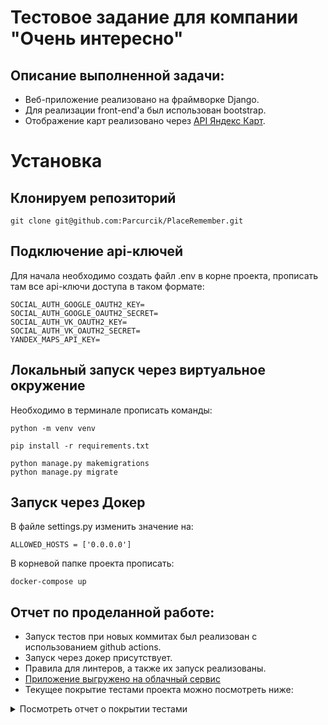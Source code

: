 # Тестовое задание для компании "Очень интересно"

## Описание выполненной задачи:

- Веб-приложение реализовано на фраймворке Django.
- Для реализации front-end'а был использован bootstrap.
- Отображение карт реализовано через [API Яндекс Карт](https://yandex.ru/dev/maps/jsapi/doc/2.1/quick-start/index.html).

# Установка
## Клонируем репозиторий
    git clone git@github.com:Parcurcik/PlaceRemember.git
## Подключение api-ключей

Для начала необходимо создать файл .env в корне проекта, прописать там все api-ключи доступа в таком формате:

    SOCIAL_AUTH_GOOGLE_OAUTH2_KEY=
    SOCIAL_AUTH_GOOGLE_OAUTH2_SECRET=
    SOCIAL_AUTH_VK_OAUTH2_KEY=
    SOCIAL_AUTH_VK_OAUTH2_SECRET=
    YANDEX_MAPS_API_KEY=

## Локальный запуск через виртуальное окружение

Необходимо в терминале прописать команды:

    python -m venv venv

    pip install -r requirements.txt
    
    python manage.py makemigrations
    python manage.py migrate

## Запуск через Докер

В файле settings.py изменить значение на:

    ALLOWED_HOSTS = ['0.0.0.0']

В корневой папке проекта прописать:

    docker-compose up

## Отчет по проделанной работе:

- Запуск тестов при новых коммитах был реализован с использованием github actions.
- Запуск через докер присутствует.
- Правила для линтеров, а также их запуск реализованы.
- [Приложение выгружено на облачный сервис](http://placerememberbezborodov.pythonanywhere.com/)
- Текущее покрытие тестами проекта можно посмотреть ниже:

<details>
<summary>Посмотреть отчет о покрытии тестами</summary>
<p>
<!DOCTYPE html>
<html>
<head>
    <meta http-equiv="Content-Type" content="text/html; charset=utf-8">
    <title>Coverage report</title>
    <link rel="icon" sizes="32x32" href="favicon_32.png">
    <link rel="stylesheet" href="style.css" type="text/css">
    <script type="text/javascript" src="coverage_html.js" defer></script>
</head>
<body class="indexfile">
<header>
    <div class="content">
        <h1>Coverage report:
            <span class="pc_cov">81%</span>
        </h1>
        <aside id="help_panel_wrapper">
            <input id="help_panel_state" type="checkbox">
            <label for="help_panel_state">
                <img id="keyboard_icon" src="keybd_closed.png" alt="Show/hide keyboard shortcuts" />
            </label>
            <div id="help_panel">
                <p class="legend">Shortcuts on this page</p>
                <div class="keyhelp">
                    <p>
                        <kbd>n</kbd>
                        <kbd>s</kbd>
                        <kbd>m</kbd>
                        <kbd>x</kbd>
                        <kbd>c</kbd>
                        &nbsp; change column sorting
                    </p>
                    <p>
                        <kbd>[</kbd>
                        <kbd>]</kbd>
                        &nbsp; prev/next file
                    </p>
                    <p>
                        <kbd>?</kbd> &nbsp; show/hide this help
                    </p>
                </div>
            </div>
        </aside>
        <form id="filter_container">
            <input id="filter" type="text" value="" placeholder="filter..." />
        </form>
        <p class="text">
            <a class="nav" href="https://coverage.readthedocs.io">coverage.py v6.5.0</a>,
            created at 2023-05-14 20:54 +0500
        </p>
    </div>
</header>
<main id="index">
    <table class="index" data-sortable>
        <thead>
            <tr class="tablehead" title="Click to sort">
                <th class="name left" aria-sort="none" data-shortcut="n">Module</th>
                <th aria-sort="none" data-default-sort-order="descending" data-shortcut="s">statements</th>
                <th aria-sort="none" data-default-sort-order="descending" data-shortcut="m">missing</th>
                <th aria-sort="none" data-default-sort-order="descending" data-shortcut="x">excluded</th>
                <th class="right" aria-sort="none" data-shortcut="c">coverage</th>
            </tr>
        </thead>
        <tbody>
            <tr class="file">
                <td class="name left"><a href="d_3235b88ed21677c9_get_profile_py.html">authorization\get_profile.py</a></td>
                <td>31</td>
                <td>19</td>
                <td>0</td>
                <td class="right" data-ratio="12 31">39%</td>
            </tr>
            <tr class="file">
                <td class="name left"><a href="d_02cf018b501c0399___init___py.html">impressions\__init__.py</a></td>
                <td>0</td>
                <td>0</td>
                <td>0</td>
                <td class="right" data-ratio="0 0">100%</td>
            </tr>
            <tr class="file">
                <td class="name left"><a href="d_02cf018b501c0399_asgi_py.html">impressions\asgi.py</a></td>
                <td>4</td>
                <td>4</td>
                <td>0</td>
                <td class="right" data-ratio="0 4">0%</td>
            </tr>
            <tr class="file">
                <td class="name left"><a href="d_02cf018b501c0399_settings_py.html">impressions\settings.py</a></td>
                <td>29</td>
                <td>0</td>
                <td>0</td>
                <td class="right" data-ratio="29 29">100%</td>
            </tr>
            <tr class="file">
                <td class="name left"><a href="d_02cf018b501c0399_urls_py.html">impressions\urls.py</a></td>
                <td>3</td>
                <td>0</td>
                <td>0</td>
                <td class="right" data-ratio="3 3">100%</td>
            </tr>
            <tr class="file">
                <td class="name left"><a href="d_02cf018b501c0399_wsgi_py.html">impressions\wsgi.py</a></td>
                <td>4</td>
                <td>4</td>
                <td>0</td>
                <td class="right" data-ratio="0 4">0%</td>
            </tr>
            <tr class="file">
                <td class="name left"><a href="manage_py.html">manage.py</a></td>
                <td>12</td>
                <td>2</td>
                <td>0</td>
                <td class="right" data-ratio="10 12">83%</td>
            </tr>
            <tr class="file">
                <td class="name left"><a href="d_3314341192b385fa___init___py.html">memories\__init__.py</a></td>
                <td>0</td>
                <td>0</td>
                <td>0</td>
                <td class="right" data-ratio="0 0">100%</td>
            </tr>
            <tr class="file">
                <td class="name left"><a href="d_3314341192b385fa_admin_py.html">memories\admin.py</a></td>
                <td>3</td>
                <td>0</td>
                <td>0</td>
                <td class="right" data-ratio="3 3">100%</td>
            </tr>
            <tr class="file">
                <td class="name left"><a href="d_3314341192b385fa_apps_py.html">memories\apps.py</a></td>
                <td>4</td>
                <td>0</td>
                <td>0</td>
                <td class="right" data-ratio="4 4">100%</td>
            </tr>
            <tr class="file">
                <td class="name left"><a href="d_3314341192b385fa_forms_py.html">memories\forms.py</a></td>
                <td>8</td>
                <td>0</td>
                <td>0</td>
                <td class="right" data-ratio="8 8">100%</td>
            </tr>
            <tr class="file">
                <td class="name left"><a href="d_9720caafdf80a008_0001_initial_py.html">memories\migrations\0001_initial.py</a></td>
                <td>7</td>
                <td>0</td>
                <td>0</td>
                <td class="right" data-ratio="7 7">100%</td>
            </tr>
            <tr class="file">
                <td class="name left"><a href="d_9720caafdf80a008_0002_rename_location_name_memory_memory_name_py.html">memories\migrations\0002_rename_location_name_memory_memory_name.py</a></td>
                <td>4</td>
                <td>0</td>
                <td>0</td>
                <td class="right" data-ratio="4 4">100%</td>
            </tr>
            <tr class="file">
                <td class="name left"><a href="d_9720caafdf80a008___init___py.html">memories\migrations\__init__.py</a></td>
                <td>0</td>
                <td>0</td>
                <td>0</td>
                <td class="right" data-ratio="0 0">100%</td>
            </tr>
            <tr class="file">
                <td class="name left"><a href="d_3314341192b385fa_models_py.html">memories\models.py</a></td>
                <td>8</td>
                <td>0</td>
                <td>0</td>
                <td class="right" data-ratio="8 8">100%</td>
            </tr>
            <tr class="file">
                <td class="name left"><a href="d_3314341192b385fa_tests_py.html">memories\tests.py</a></td>
                <td>36</td>
                <td>0</td>
                <td>0</td>
                <td class="right" data-ratio="36 36">100%</td>
            </tr>
            <tr class="file">
                <td class="name left"><a href="d_3314341192b385fa_urls_py.html">memories\urls.py</a></td>
                <td>3</td>
                <td>0</td>
                <td>0</td>
                <td class="right" data-ratio="3 3">100%</td>
            </tr>
            <tr class="file">
                <td class="name left"><a href="d_3314341192b385fa_views_py.html">memories\views.py</a></td>
                <td>51</td>
                <td>11</td>
                <td>0</td>
                <td class="right" data-ratio="40 51">78%</td>
            </tr>
        </tbody>
        <tfoot>
            <tr class="total">
                <td class="name left">Total</td>
                <td>207</td>
                <td>40</td>
                <td>0</td>
                <td class="right" data-ratio="167 207">81%</td>
            </tr>
        </tfoot>
    </table>
    <p id="no_rows">
        No items found using the specified filter.
    </p>
</main>
<footer>
    <div class="content">
        <p>
            <a class="nav" href="https://coverage.readthedocs.io">coverage.py v6.5.0</a>,
            created at 2023-05-14 20:54 +0500
        </p>
    </div>
    <aside class="hidden">
        <a id="prevFileLink" class="nav" href="d_3314341192b385fa_views_py.html"/>
        <a id="nextFileLink" class="nav" href="d_3235b88ed21677c9_get_profile_py.html"/>
        <button type="button" class="button_prev_file" data-shortcut="["/>
        <button type="button" class="button_next_file" data-shortcut="]"/>
        <button type="button" class="button_show_hide_help" data-shortcut="?"/>
    </aside>
</footer>
</body>
</html>

</p>
</details>
